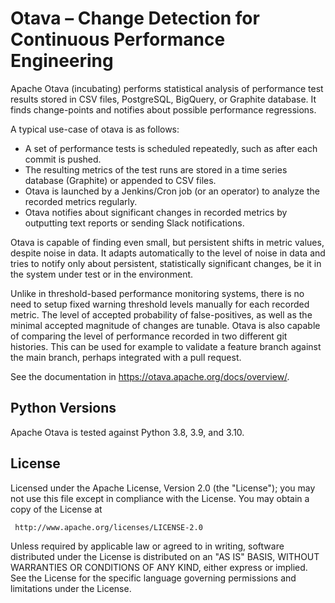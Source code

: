 Otava – Change Detection for Continuous Performance Engineering
===============================================================

Apache Otava (incubating) performs statistical analysis of performance test results stored
in CSV files, PostgreSQL, BigQuery, or Graphite database. It finds change-points and notifies about
possible performance regressions.

A typical use-case of otava is as follows:

- A set of performance tests is scheduled repeatedly, such as after each commit is pushed.
- The resulting metrics of the test runs are stored in a time series database (Graphite)
   or appended to CSV files.
- Otava is launched by a Jenkins/Cron job (or an operator) to analyze the recorded
  metrics regularly.
- Otava notifies about significant changes in recorded metrics by outputting text reports or
  sending Slack notifications.

Otava is capable of finding even small, but persistent shifts in metric values,
despite noise in data. It adapts automatically to the level of noise in data and
tries to notify only about persistent, statistically significant changes, be it in the system
under test or in the environment.

Unlike in threshold-based performance monitoring systems, there is no need to setup fixed warning
threshold levels manually for each recorded metric. The level of accepted probability of
false-positives, as well as the minimal accepted magnitude of changes are tunable. Otava is
also capable of comparing the level of performance recorded in two different git histories.
This can be used for example to validate a feature branch against the main branch, perhaps
integrated with a pull request.

See the documentation in https://otava.apache.org/docs/overview/.

## Python Versions

Apache Otava is tested against Python 3.8, 3.9, and 3.10.


## License

Licensed under the Apache License, Version 2.0 (the "License");
you may not use this file except in compliance with the License.
You may obtain a copy of the License at

     http://www.apache.org/licenses/LICENSE-2.0

Unless required by applicable law or agreed to in writing, software
distributed under the License is distributed on an "AS IS" BASIS,
WITHOUT WARRANTIES OR CONDITIONS OF ANY KIND, either express or implied.
See the License for the specific language governing permissions and
limitations under the License.

